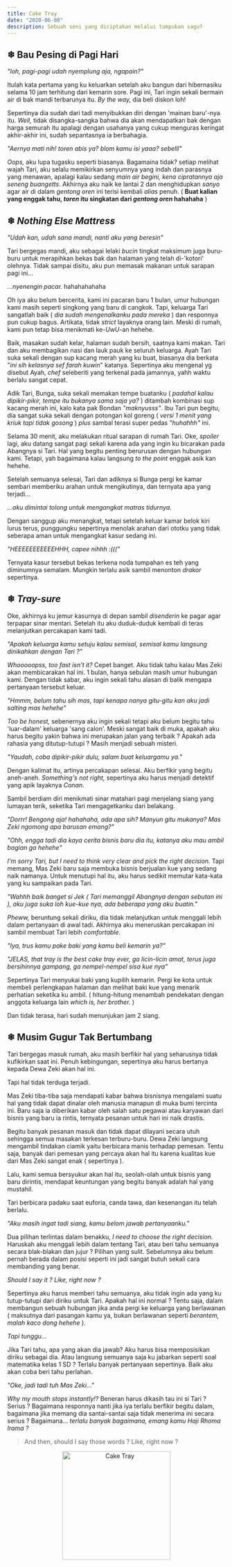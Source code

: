 ```yaml
---
title: Cake Tray
date: "2020-06-08"
description: Sebuah seni yang diciptakan melalui tumpukan sagu?
---
```


## ❄︎ Bau Pesing di Pagi Hari

*"loh, pagi-pagi udah nyemplung aja, ngapain?"* 

Itulah kata pertama yang ku
keluarkan setelah aku bangun dari hibernasiku selama 10 jam terhitung dari
kemarin sore. Pagi ini, Tari ingin sekali bermain air di bak mandi terbarunya
itu. *By the way,* dia beli diskon loh!

Sepertinya dia sudah dari tadi menyibukkan diri dengan 'mainan baru'-nya itu.
*Well,* tidak disangka-sangka bahwa dia akan mendapatkan bak dengan harga semurah
itu apalagi dengan usahanya yang cukup menguras keringat akhir-akhir ini, sudah
sepantasnya ia berbahagia. 

*"Aernya mati nih! toren abis ya? blom kamu isi yaaa? sebelll"*

*Oops,* aku lupa tugasku seperti biasanya. Bagamaina tidak? setiap melihat wajah
Tari, aku selalu memikirkan senyumnya yang indah dan parasnya yang menawan,
apalagi kalau sedang *main air begini, kena cipratannya aja seneng buangetts*.
Akhirnya aku naik ke lantai 2 dan menghidupkan *sanyo* agar air di dalam
*gentong oren* ini terisi kembali *alias* penuh. ( **Buat kalian yang enggak tahu,
*toren* itu singkatan dari *gentong oren* hahahaha** )

## ❄︎ *Nothing Else Mattress*

*"Udah kan, udah sana mandi, nanti aku yang beresin"*

Tari bergegas mandi, aku sebagai lelaki *bucin* tingkat maksimum juga buru-buru
untuk merapihkan bekas bak dan halaman yang telah di-'kotori' olehnya. Tidak
sampai disitu, aku pun memasak makanan untuk sarapan pagi ini...

*...nyenengin pacar.* hahahahahaha

Oh iya aku belum bercerita, kami ini pacaran baru 1 bulan, umur hubungan kami
masih seperti singkong yang baru di cangkok. Tapi, keluarga Tari sangatlah baik
( *dia sudah mengenalkanku pada mereka* ) dan responnya pun cukup bagus.
Artikata, tidak *strict* layaknya orang lain. Meski di rumah, kami pun tetap
bisa menikmati ke-*UwU*-an hehehe.

Baik, masakan sudah kelar, halaman sudah bersih, saatnya kami makan. Tari dan
aku membagikan nasi dan lauk pauk ke seluruh keluarga. Ayah Tari suka sekali
dengan sup kacang merah yang ku buat, biasanya dia berkata "*ini sih kelasnya
sef farah kuwin*" katanya. Sepertinya aku mengenal yg disebut Ayah, *chef*
seleberiti yang terkenal pada jamannya, yahh waktu berlalu sangat cepat.

Adik Tari, Bunga, suka sekali memakan tempe buatanku ( *padahal kalau
dipikir-pikir, tempe itu bukanya sama saja ya?* ) ditambah kombinasi sup kacang
merah ini, kalo kata pak Bondan *"maknyusss"*. Ibu Tari pun begitu, dia sangat
suka sekali dengan potongan kol goreng ( *versi 1 menit yang kriuk tapi tidak
gosong* ) *plus* sambal terasi super pedas *"huhahhh"* ini.

Selama 30 menit, aku melakukan ritual sarapan di rumah Tari. Oke, *spoiler*
lagi, aku datang sangat pagi sekali karena ada yang ingin ku bicarakan pada
Abangnya si Tari. Hal yang begitu penting berurusan dengan hubungan kami.
Tetapi, yah bagaimana kalau langsung *to the point* enggak asik kan hehehe.

Setelah semuanya selesai, Tari dan adiknya si Bunga pergi ke kamar sembari
memberiku arahan untuk mengikutinya, dan ternyata apa yang terjadi...

*...aku dimintai tolong untuk mengangkat matras tidurnya*.

Dengan sanggup aku menangkat, tetapi setelah keluar kamar belok kiri lurus
terus, punggungku sepertinya menolak arahan dari ototku yang tidak seberapa aman
untuk mengangkat kasur sedang ini.

*"HEEEEEEEEEEEHHH, capee nihhh :((("*

Ternyata kasur tersebut bekas terkena noda tumpahan es teh yang diminumnya
semalam. Mungkin terlalu asik sambil menonton *drakor* sepertinya.

## ❄︎ *Tray-sure*

Oke, akhirnya ku jemur kasurnya di depan sambil *disenderin* ke pagar agar
terpapar sinar mentari. Setelah itu aku duduk-duduk kembali di teras melanjutkan
percakapan kami tadi.

*"Apakah keluarga kamu setuju kalau semisal, semisal kamu langsung dinikahkan
dengan Tari ?"*

*Whooooopss, too fast isn't it?* Cepet banget. Aku tidak tahu kalau Mas Zeki
akan membicarakan hal ini. 1 bulan, hanya sebulan masih umur hubungan kami.
Dengan tidak sabar, aku ingin sekali tahu alasan di balik mengapa pertanyaan
tersebut keluar.

*"Hmmm, belum tahu sih mas, tapi kenapa nanya gitu-gitu kan aku jadi salting mas
hehehe"*

*Too be honest,* sebenernya aku ingin sekali tetapi aku belum begitu tahu
'luar-dalam' keluarga 'sang calon'. Meski sangat baik di muka, apakah aku harus
begitu yakin bahwa ini merupakan jalan yang terbaik ? Apakah ada rahasia yang
ditutup-tutupi ? Masih menjadi sebuah misteri.

*"Yaudah, coba dipikir-pikir dulu, salam buat keluargamu ya."*

Dengan kalimat itu, artinya percakapan selesai. Aku berfikir yang begitu
aneh-aneh. *Something's not right,* sepertinya aku harus menjadi detektif
yang apik layaknya *Conan*.

Sambil berdiam diri menikmati sinar matahari pagi menjelang siang yang lumayan
terik, seketika Tari mengagetkanku dari belakang.

*"Dorrr! Bengong aja! hahahaha, ada apa sih? Manyun gitu mukanya? Mas Zeki
ngomong apa barusan emang?"*

*"Ohh, engga tadi dia kaya cerita bisnis baru dia itu, katanya aku mau ambil
bagian ga hehehe"*

*I'm sorry Tari, but I need to think very clear and pick the right decision.*
Tapi memang, Mas Zeki baru saja membuka bisnis berjualan kue yang sedang naik
namanya. Untuk menutupi hal itu, aku harus sedikit memutar kata-kata yang ku
sampaikan pada Tari.

*"Wahhh baik banget si Jek ( Tari memanggil Abangnya dengan sebutan ini ), aku
juga suka loh kue-kue nya, ada beberapa yang aku buatin."*

*Pheww,* beruntung sekali diriku, dia tidak melanjutkan untuk menggali lebih
dalam pertanyaan di awal tadi. Akhirnya aku meneruskan percakapan ini sambil
membuat Tari lebih *comfortable*.

*"Iya, trus kamu pake baki yang kamu beli kemarin ya?"*

*"JELAS, that tray is the best cake tray ever, ga licin-licin amat, terus juga
bersihinnya gampang, ga nempel-nempel sisa kue nya"*

Sepertinya Tari menyukai baki yang kupilih kemarin. Pergi ke kota untuk membeli
perlengkapan halaman dan melihat baki kue yang menarik perhatian seketika ku
ambil. ( hitung-hitung menambah pendekatan dengan anggota keluarga lain *which
is, her brother.* )

Dan tidak terasa, hari sudah menunjukan jam 2 siang.

## ❄︎ Musim Gugur Tak Bertumbang

Tari bergegas masuk rumah, aku masih berfikir hal yang seharusnya tidak
kufikirkan saat ini. Penuh kebingungan, sepertinya aku harus bertanya kepada
Dewa Zeki akan hal ini.

Tapi hal tidak terduga terjadi.

Mas Zeki tiba-tiba saja mendapati kabar bahwa bisnisnya mengalami suatu hal yang
tidak dapat dinalar oleh manusia manapun di muka bumi tercinta ini. Baru saja ia
diberikan kabar oleh salah satu pegawai atau karyawan dari bisnis yang baru ia
rintis, ternyata pesanan untuk hari ini naik drastis.

Begitu banyak pesanan masuk dan tidak dapat dilayani secara utuh sehingga semua
masakan terkesan terburu-buru. Dewa Zeki langsung mengambil tindakan ciamik
yaitu berbicara manis terhadap pemesan. Tentu saja, banyak dari pemesan yang
percaya akan hal itu karena kualitas kue dari Mas Zeki sangat enak ( sepertinya ).

Lalu, kami semua bersyukur akan hal itu, seolah-olah untuk bisnis yang baru
dirintis, mendapat keuntungan yang begitu banyak adalah hal yang mustahil.

Tari berbicara padaku saat euforia, canda tawa, dan kesenangan itu telah
berlalu.

*"Aku masih ingat tadi siang, kamu belom jawab pertanyaanku."*

Dua pilihan terlintas dalam benakku, *I need to choose the right decision.*
Haruskah aku menggali lebih dalam tentang Tari, atau beri tahu semuanya secara
blak-blakan dan jujur ? Pilihan yang sulit. Sebelumnya aku belum pernah berada
dalam posisi seperti ini jadi sangat butuh sekali cara membanding yang benar.

*Should I say it ? Like, right now ?*

Sepertinya aku harus memberi tahu semuanya, aku tidak ingin ada yang ku
tutup-tutupi dari diriku untuk Tari. Apakah hal ini normal ? Tentu saja, dalam
membangun sebuah hubungan jika anda pergi ke keluarga yang berlawanan (
maksutnya dari pasangan kamu ya, bukan berlawanan seperti *berantem, malah
kaco dong hehehe* ).

*Tapi tunggu...*

Jika Tari tahu, apa yang akan dia jawab? Aku harus bisa memposisikan diriku
sebagai dia. Atau langsung semuanya saja ku jabarkan seperti soal matematika
kelas 1 SD ? Terlalu banyak pertanyaan sepertinya. Baik aku akan coba beri tahu
perlahan.

*"Oke, jadi tadi tuh Mas Zeki..."*

*Why my mouth stops instantly!?* Beneran harus dikasih tau ini si Tari ? Serius
? Bagaimana responnya nanti jika iya terlalu berfikir begitu dalam, bagaimana
jika memang dia santai-santai saja tidak menerima ini secara serius ?
Bagaimana... *terlalu banyak bagaimana, emang kamu Haji Rhoma Irama ?*

> And then, should I say those words ? Like, right now ?

<div align="center">
  <img
    src="https://cdnimg.webstaurantstore.com/images/products/large/11649/1916627.jpg" 
    alt="Cake Tray" 
    width="250"
  />
</div>

